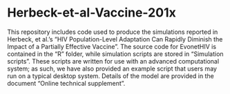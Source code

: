 # Herbeck-et-al-Vaccine-201x
This repository includes code used to produce the simulations reported in Herbeck, et al.’s “HIV Population-Level Adaptation Can Rapidly Diminish the Impact of a Partially Effective Vaccine”. The source code for EvonetHIV is contained in the “R” folder, while simulation scripts are stored in “Simulation scripts”. These scripts are written for use with an advanced computational system; as such, we have also provided an example script that users may run on a typical desktop system. Details of the model are provided in the document “Online technical supplement”.
